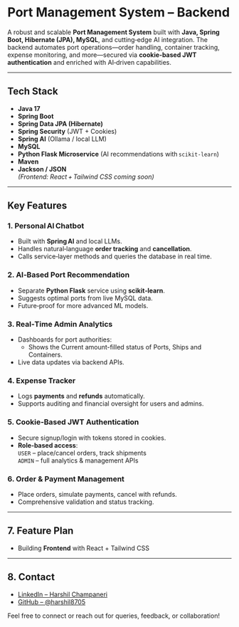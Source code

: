 # Port Management System – Backend

A robust and scalable **Port Management System** built with **Java, Spring Boot, Hibernate (JPA), MySQL**, and cutting‑edge AI integration. The backend automates port operations—order handling, container tracking, expense monitoring, and more—secured via **cookie‑based JWT authentication** and enriched with AI‑driven capabilities.

---

## Tech Stack

- **Java 17**
- **Spring Boot**
- **Spring Data JPA (Hibernate)**
- **Spring Security** (JWT + Cookies)
- **Spring AI** (Ollama / local LLM)
- **MySQL**
- **Python Flask Microservice** (AI recommendations with `scikit‑learn`)
- **Maven**
- **Jackson / JSON**  
  *(Frontend: React + Tailwind CSS coming soon)*

---

## Key Features

### 1. Personal AI Chatbot
- Built with **Spring AI** and local LLMs.
- Handles natural‑language **order tracking** and **cancellation**.
- Calls service‑layer methods and queries the database in real time.

### 2. AI‑Based Port Recommendation
- Separate **Python Flask** service using **scikit‑learn**.
- Suggests optimal ports from live MySQL data.
- Future‑proof for more advanced ML models.

### 3. Real‑Time Admin Analytics
- Dashboards for port authorities:
  - Shows the Current amount-filled status of Ports, Ships and Containers.
- Live data updates via backend APIs.

### 4. Expense Tracker
- Logs **payments** and **refunds** automatically.
- Supports auditing and financial oversight for users and admins.

### 5. Cookie‑Based JWT Authentication
- Secure signup/login with tokens stored in cookies.
- **Role‑based access**:  
  `USER` – place/cancel orders, track shipments  
  `ADMIN` – full analytics & management APIs

### 6. Order & Payment Management
- Place orders, simulate payments, cancel with refunds.
- Comprehensive validation and status tracking.

---

## 7. Feature Plan

- Building **Frontend** with React + Tailwind CSS 

---

## 8. Contact

-  [LinkedIn – Harshil Champaneri](https://www.linkedin.com/in/harshil-champaneri/)
-  [GitHub – @harshil8705](https://github.com/harshil8705)

Feel free to connect or reach out for queries, feedback, or collaboration!
